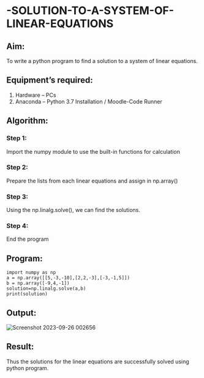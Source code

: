 # -SOLUTION-TO-A-SYSTEM-OF-LINEAR-EQUATIONS
## Aim:
To write a python program to find a solution to a system of linear equations.
## Equipment’s required:
1. 	Hardware – PCs
2. 	Anaconda – Python 3.7 Installation / Moodle-Code Runner
## Algorithm:
### Step 1: 
Import the numpy module to use the built-in functions for calculation
### Step 2: 
Prepare the lists from each linear equations and assign in np.array()
### Step 3: 
Using the np.linalg.solve(), we can find the solutions.
### Step 4: 
End the program
## Program:
```
import numpy as np
a = np.array([[5,-3,-10],[2,2,-3],[-3,-1,5]])
b = np.array([-9,4,-1])
solution=np.linalg.solve(a,b)
print(solution)
```
## Output:
![Screenshot 2023-09-26 002656](https://github.com/Preetha-Senthamilan/-SOLUTION-TO-A-SYSTEM-OF-LINEAR-EQUATIONS/assets/119390282/bbb8958e-b5cb-4c8b-ab77-baeb91ab4637)

## Result: 
Thus the solutions for the linear equations are successfully solved using python program.

